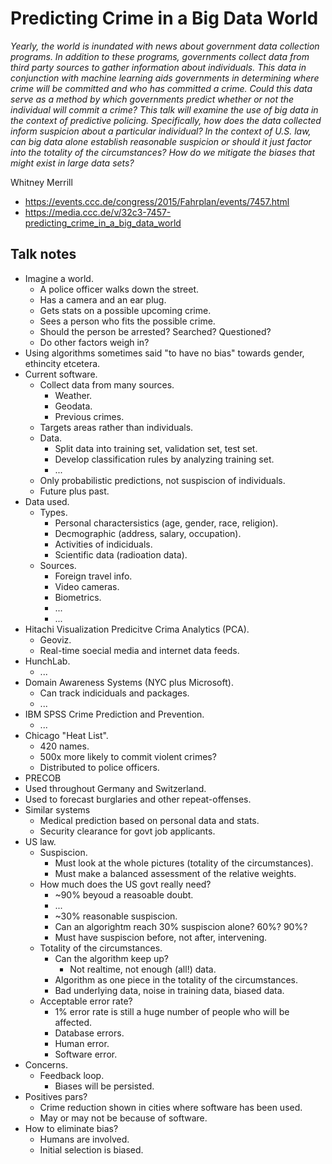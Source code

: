 # Predicting Crime in a Big Data World

*Yearly, the world is inundated with news about government data collection programs. In addition to these programs, governments collect data from third party sources to gather information about individuals. This data in conjunction with machine learning aids governments in determining where crime will be committed and who has committed a crime. Could this data serve as a method by which governments predict whether or not the individual will commit a crime? This talk will examine the use of big data in the context of predictive policing. Specifically, how does the data collected inform suspicion about a particular individual? In the context of U.S. law, can big data alone establish reasonable suspicion or should it just factor into the totality of the circumstances? How do we mitigate the biases that might exist in large data sets?*

Whitney Merrill

- https://events.ccc.de/congress/2015/Fahrplan/events/7457.html
- https://media.ccc.de/v/32c3-7457-predicting_crime_in_a_big_data_world


## Talk notes

- Imagine a world.
  - A police officer walks down the street.
  - Has a camera and an ear plug.
  - Gets stats on a possible upcoming crime.
  - Sees a person who fits the possible crime.
  - Should the person be arrested? Searched? Questioned?
  - Do other factors weigh in?
- Using algorithms sometimes said "to have no bias" towards gender, ethincity etcetera.
- Current software.
  - Collect data from many sources.
    - Weather.
    - Geodata.
    - Previous crimes.
  - Targets areas rather than individuals.
  - Data.
    - Split data into training set, validation set, test set.
    - Develop classification rules by analyzing training set.
    - ...
  - Only probabilistic predictions, not suspiscion of individuals.
  - Future plus past.
- Data used.
  - Types.
    - Personal charactersistics (age, gender, race, religion).
    - Decmographic (address, salary, occupation).
    - Activities of indiciduals.
    - Scientific data (radioation data).
  - Sources.
    - Foreign travel info.
    - Video cameras.
    - Biometrics.
    - ...
    - ...
- Hitachi Visualization Predicitve Crima Analytics (PCA).
  - Geoviz.
  - Real-time soecial media and internet data feeds.
- HunchLab.
  - ...
- Domain Awareness Systems (NYC plus Microsoft).
  - Can track indiciduals and packages.
  - ...
- IBM SPSS Crime Prediction and Prevention.
  - ...
- Chicago "Heat List".
  - 420 names.
  - 500x more likely to commit violent crimes?
  - Distributed to police officers.
- PRECOB
 - Used throughout Germany and Switzerland.
 - Used to forecast burglaries and other repeat-offenses.
- Similar systems
  - Medical prediction based on personal data and stats.
  - Security clearance for govt job applicants.
- US law.
  - Suspiscion.
    - Must look at the whole pictures (totality of the circumstances).
    - Must make a balanced assessment of the relative weights.
  - How much does the US govt really need?
    - ~90% beyoud a reasoable doubt.
    - ...
    - ~30% reasonable suspiscion.
    - Can an algorightm reach 30% suspiscion alone? 60%? 90%?
    - Must have suspiscion before, not after, intervening.
  - Totality of the circumstances.
    - Can the algorithm keep up?
      - Not realtime, not enough (all!) data.
    - Algorithm as one piece in the totality of the circumstances.
    - Bad underlying data, noise in training data, biased data.
  - Acceptable error rate?
    - 1% error rate is still a huge number of people who will be affected.
    - Database errors.
    - Human error.
    - Software error.
- Concerns.
  - Feedback loop.
    - Biases will be persisted.
- Positives pars?
  - Crime reduction shown in cities where software has been used.
  - May or may not be because of software.
- How to eliminate bias?
  - Humans are involved.
  - Initial selection is biased.

